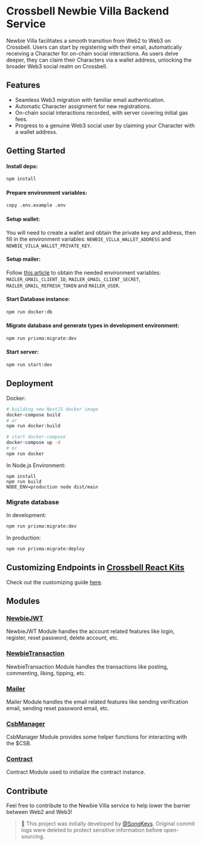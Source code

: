 # Crossbell Newbie Villa Backend Service

Newbie Villa facilitates a smooth transition from Web2 to Web3 on Crossbell. Users can start by registering with their email, automatically receiving a Character for on-chain social interactions. As users delve deeper, they can claim their Characters via a wallet address, unlocking the broader Web3 social realm on Crossbell.

## Features

- Seamless Web3 migration with familiar email authentication.
- Automatic Character assignment for new registrations.
- On-chain social interactions recorded, with server covering initial gas fees.
- Progress to a genuine Web3 social user by claiming your Character with a wallet address.

## Getting Started

#### Install deps:

```bash
npm install
```

#### Prepare environment variables:

```bash
copy .env.example .env
```

#### Setup wallet:

You will need to create a wallet and obtain the private key and address, then fill in the environment variables: `NEWBIE_VILLA_WALLET_ADDRESS` and `NEWBIE_VILLA_WALLET_PRIVATE_KEY`.

#### Setup mailer:

Follow [this article](https://medium.com/@nickroach_50526/sending-emails-with-node-js-using-smtp-gmail-and-oauth2-316fe9c790a1) to obtain the needed environment variables: `MAILER_GMAIL_CLIENT_ID`, `MAILER_GMAIL_CLIENT_SECRET`, `MAILER_GMAIL_REFRESH_TOKEN` and `MAILER_USER`.

#### Start Database instance:

```bash
npm run docker:db
```

#### Migrate database and generate types in development environment:

```bash
npm run prisma:migrate:dev
```

#### Start server:

```bash
npm run start:dev
```

## Deployment

Docker:

```bash
# building new NestJS docker image
docker-compose build
# or
npm run docker:build

# start docker-compose
docker-compose up -d
# or
npm run docker
```

In Node.js Environment:

```
npm install
npm run build
NODE_ENV=production node dist/main
```

### Migrate database

In development:

```bash
npm run prisma:migrate:dev
```

In production:

```bash
npm run prisma:migrate:deploy
```

## Customizing Endpoints in [Crossbell React Kits](https://crossbell-dev.vercel.app)

Check out the customizing guide [here](https://crossbell-dev.vercel.app/docs/customizing-endpoints).

## Modules

### [NewbieJWT](src/module/newbie/newbie-jwt/)

NewbieJWT Module handles the account related features like login, register, reset password, delete account, etc.

### [NewbieTransaction](src/module/newbie/transaction/)

NewbieTransaction Module handles the transactions like posting, commenting, liking, tipping, etc.

### [Mailer](src/module/mailer/)

Mailer Module handles the email related features like sending verification email, sending reset password email, etc.

### [CsbManager](src/module/csb-manager/)

CsbManager Module provides some helper functions for interacting with the $CSB.

### [Contract](src/module/csb-manager/)

Contract Module used to initialize the contract instance.

## Contribute

Feel free to contribute to the Newbie Villa service to help lower the barrier between Web2 and Web3!

> 🫡 This project was initially developed by [@SongKeys](https://github.com/Songkeys). Original commit logs were deleted to protect sensitive information before open-sourcing.
